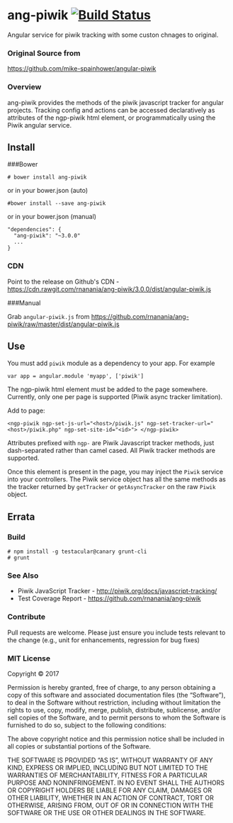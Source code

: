 # ang-piwik  [![Build Status](https://travis-ci.org/rnanania/ang-piwik.svg?branch=master)](https://travis-ci.org/rnanania/ang-piwik)


Angular service for piwik tracking with some custon chnages to original.

### Original Source from
https://github.com/mike-spainhower/angular-piwik

### Overview

ang-piwik provides the methods of the piwik javascript tracker for angular projects.  Tracking config and actions can be accessed declaratively as attributes of the ngp-piwik html element, or programmatically using the Piwik angular service.

## Install

###Bower

    # bower install ang-piwik

or in your bower.json (auto)

    #bower install --save ang-piwik

or in your bower.json (manual)

    "dependencies": {
      "ang-piwik": "~3.0.0"
      ...
    }

### CDN

Point to the release on Github's CDN - https://cdn.rawgit.com/rnanania/ang-piwik/3.0.0/dist/angular-piwik.js

###Manual

Grab `angular-piwik.js` from https://github.com/rnanania/ang-piwik/raw/master/dist/angular-piwik.js


## Use

You must add <code>piwik</code> module as a dependency to your app.  For example

    var app = angular.module 'myapp', ['piwik']

The ngp-piwik html element must be added to the page somewhere.  Currently, only one per page is supported (Piwik async tracker limitation).

Add to page:

    <ngp-piwik ngp-set-js-url="<host>/piwik.js" ngp-set-tracker-url="<host>/piwik.php" ngp-set-site-id="<id>"> </ngp-piwik>

Attributes prefixed with <code>ngp-</code> are Piwik Javascript tracker methods, just dash-separated rather than camel cased.  All Piwik tracker methods are supported.

Once this element is present in the page, you may inject the <code>Piwik</code> service into your controllers.  The Piwik service object has all the same methods as the tracker returned by `getTracker` or `getAsyncTracker` on the raw `Piwik` object.

## Errata

### Build

    # npm install -g testacular@canary grunt-cli
    # grunt

### See Also

* Piwik JavaScript Tracker - http://piwik.org/docs/javascript-tracking/
* Test Coverage Report - https://github.com/rnanania/ang-piwik


### Contribute

Pull requests are welcome.  Please just ensure you include tests relevant to the change (e.g., unit for enhancements, regression for bug fixes)

### MIT License

Copyright © 2017

Permission is hereby granted, free of charge, to any person obtaining a copy of this software and associated documentation files (the “Software”), to deal in the Software without restriction, including without limitation the rights to use, copy, modify, merge, publish, distribute, sublicense, and/or sell copies of the Software, and to permit persons to whom the Software is furnished to do so, subject to the following conditions:

The above copyright notice and this permission notice shall be included in all copies or substantial portions of the Software.

THE SOFTWARE IS PROVIDED “AS IS”, WITHOUT WARRANTY OF ANY KIND, EXPRESS OR IMPLIED, INCLUDING BUT NOT LIMITED TO THE WARRANTIES OF MERCHANTABILITY, FITNESS FOR A PARTICULAR PURPOSE AND NONINFRINGEMENT. IN NO EVENT SHALL THE AUTHORS OR COPYRIGHT HOLDERS BE LIABLE FOR ANY CLAIM, DAMAGES OR OTHER LIABILITY, WHETHER IN AN ACTION OF CONTRACT, TORT OR OTHERWISE, ARISING FROM, OUT OF OR IN CONNECTION WITH THE SOFTWARE OR THE USE OR OTHER DEALINGS IN THE SOFTWARE.
